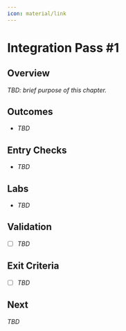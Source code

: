 ```yaml
---
icon: material/link
---
```

# Integration Pass #1

## Overview
_TBD: brief purpose of this chapter._

## Outcomes
- _TBD_

## Entry Checks
- _TBD_

## Labs
- _TBD_

## Validation
- [ ] _TBD_

## Exit Criteria
- [ ] _TBD_

## Next
_TBD_
